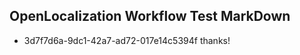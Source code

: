 ## OpenLocalization Workflow Test MarkDown
* 3d7f7d6a-9dc1-42a7-ad72-017e14c5394f 
thanks!<!--HONumber=Mar16_HO2-->
